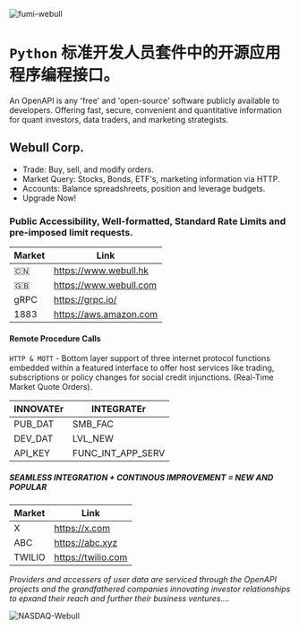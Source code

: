 ![fumi-webull](https://github.com/user-attachments/assets/a8d3fd5c-0139-4b95-9c7c-1870d4f09f0c)

# ` Python ` 标准开发人员套件中的开源应用程序编程接口。

An OpenAPI is any 'free' and 'open-source' software publicly available to developers. Offering fast, secure, convenient and quantitative information for quant investors, data traders, and marketing strategists.

## Webull Corp.

* Trade: Buy, sell, and modify orders.
* Market Query: Stocks, Bonds, ETF's, marketing information via HTTP.
* Accounts: Balance spreadshreets, position and leverage budgets.
* Upgrade Now!

### Public Accessibility, Well-formatted, Standard Rate Limits and pre-imposed limit requests.


| Market | Link                   |
|--------|------------------------|
| 🇨🇳     | https://www.webull.hk  |
| 🇬🇧     | https://www.webull.com |
| gRPC   | https://grpc.io/       |
| 1883   | https://aws.amazon.com |


#### Remote Procedure Calls

`HTTP & MQTT` - Bottom layer support of three internet protocol functions embedded within a featured interface to offer host services like trading, subscriptions or policy changes for social credit injunctions. (Real-Time Market Quote Orders).

| INNOVATEr    |  INTEGRATEr |
|-------|------------------------------------------|
| PUB_DAT  |   SMB_FAC             |
| DEV_DAT  |   LVL_NEW             |
| API_KEY  |   FUNC_INT_APP_SERV   |

##### SEAMLESS INTEGRATION + CONTINOUS IMPROVEMENT = NEW AND POPULAR

| Market | Link                                |
|------|---------------------------------------|
| X   | https://x.com  |
| ABC	| https://abc.xyz |
| TWILIO | https://twilio.com |

_Providers and accessers of user data are serviced through the OpenAPI projects and the grandfathered companies innovating investor relationships to epxand their reach and further their business ventures...._

![NASDAQ-Webull](https://github.com/user-attachments/assets/6e6adf88-3bea-4637-8a0e-2bdc9840fdcf)

